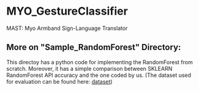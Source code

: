 # MYO_GestureClassifier
MAST: Myo Armband Sign-Language Translator

## More on "Sample_RandomForest" Directory:
This directoy has a python code for implementing the RandomForest from scratch. Moreover, it has a simple comparison between SKLEARN RandomForest API accuracy and the one coded by us. (The dataset used for evaluation can be found here: [dataset](https://www.kaggle.com/uciml/red-wine-quality-cortez-et-al-2009))
